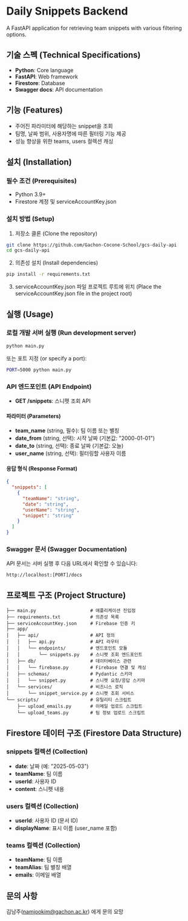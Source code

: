 # Daily Snippets Backend

A FastAPI application for retrieving team snippets with various filtering options.

## 기술 스펙 (Technical Specifications)

- **Python**: Core language
- **FastAPI**: Web framework
- **Firestore**: Database
- **Swagger docs**: API documentation

## 기능 (Features)

- 주어진 파라미터에 해당하는 snippet을 조회
- 팀명, 날짜 범위, 사용자명에 따른 필터링 기능 제공
- 성능 향상을 위한 teams, users 컬렉션 캐싱

## 설치 (Installation)

### 필수 조건 (Prerequisites)

- Python 3.9+
- Firestore 계정 및 serviceAccountKey.json

### 설치 방법 (Setup)

1. 저장소 클론 (Clone the repository)

```bash
git clone https://github.com/Gachon-Cocone-School/gcs-daily-api
cd gcs-daily-api
```

2. 의존성 설치 (Install dependencies)

```bash
pip install -r requirements.txt
```

3. serviceAccountKey.json 파일 프로젝트 루트에 위치 (Place the serviceAccountKey.json file in the project root)

## 실행 (Usage)

### 로컬 개발 서버 실행 (Run development server)

```bash
python main.py
```

또는 포트 지정 (or specify a port):

```bash
PORT=5000 python main.py
```

### API 엔드포인트 (API Endpoint)

- **GET /snippets**: 스니펫 조회 API

#### 파라미터 (Parameters)

- **team_name** (string, 필수): 팀 이름 또는 별칭
- **date_from** (string, 선택): 시작 날짜 (기본값: "2000-01-01")
- **date_to** (string, 선택): 종료 날짜 (기본값: 오늘)
- **user_name** (string, 선택): 필터링할 사용자 이름

#### 응답 형식 (Response Format)

```json
{
  "snippets": [
    {
      "teamName": "string",
      "date": "string",
      "userName": "string",
      "snippet": "string"
    }
  ]
}
```

### Swagger 문서 (Swagger Documentation)

API 문서는 서버 실행 후 다음 URL에서 확인할 수 있습니다:

```
http://localhost:[PORT]/docs
```

## 프로젝트 구조 (Project Structure)

```
├── main.py                    # 애플리케이션 진입점
├── requirements.txt           # 의존성 목록
├── serviceAccountKey.json     # Firebase 인증 키
├── app/
│   ├── api/                   # API 정의
│   │   ├── api.py             # API 라우터
│   │   └── endpoints/         # 엔드포인트 모듈
│   │       └── snippets.py    # 스니펫 조회 엔드포인트
│   ├── db/                    # 데이터베이스 관련
│   │   └── firebase.py        # Firebase 연결 및 캐싱
│   ├── schemas/               # Pydantic 스키마
│   │   └── snippet.py         # 스니펫 요청/응답 스키마
│   └── services/              # 비즈니스 로직
│       └── snippet_service.py # 스니펫 조회 서비스
└── scripts/                   # 유틸리티 스크립트
    ├── upload_emails.py       # 이메일 업로드 스크립트
    └── upload_teams.py        # 팀 정보 업로드 스크립트
```

## Firestore 데이터 구조 (Firestore Data Structure)

### snippets 컬렉션 (Collection)

- **date**: 날짜 (예: "2025-05-03")
- **teamName**: 팀 이름
- **userId**: 사용자 ID
- **content**: 스니펫 내용

### users 컬렉션 (Collection)

- **userId**: 사용자 ID (문서 ID)
- **displayName**: 표시 이름 (user_name 포함)

### teams 컬렉션 (Collection)

- **teamName**: 팀 이름
- **teamAlias**: 팀 별칭 배열
- **emails**: 이메일 배열

## 문의 사항

김남주(namjookim@gachon.ac.kr) 에게 문의 요망
